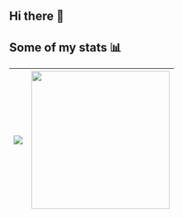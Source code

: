 ## Hi there 👋

<!--
**FlugelSchwarz/FlugelSchwarz** is a ✨ _special_ ✨ repository because its `README.md` (this file) appears on your GitHub profile.

Here are some ideas to get you started:

- 🔭 I’m currently working on ...
- 🌱 I’m currently learning ...
- 👯 I’m looking to collaborate on ...
- 🤔 I’m looking for help with ...
- 💬 Ask me about ...
- 📫 How to reach me: ...
- 😄 Pronouns: ...
- ⚡ Fun fact: ...
-->
## Some of my stats :bar_chart:

<img src="https://github-readme-stats.vercel.app/api?username=techytushar&show_icons=true&theme=radical&include_all_commits=true">|<a href="https://stackoverflow.com/users/story/5679285"><img src="https://github-readme-stackoverflow.vercel.app/?userID=55933363&theme=dark" height="250"></a>
|--|--|
